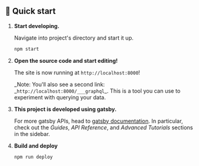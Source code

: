 ## 🚀 Quick start

1.  **Start developing.**

    Navigate into project's directory and start it up.

    ```sh
    npm start
    ```

1.  **Open the source code and start editing!**

    The site is now running at `http://localhost:8000`!

    _Note: You'll also see a second link: _`http://localhost:8000/___graphql`\_. This is a tool you can use to experiment with querying your data.

1.  **This project is developed using gatsby.**

    For more gatsby APIs, head to [gatsby documentation](https://www.gatsbyjs.org/docs/). In particular, check out the _Guides_, _API Reference_, and _Advanced Tutorials_ sections in the sidebar.

1.  **Build and deploy**
    ```sh
    npm run deploy
    ```
